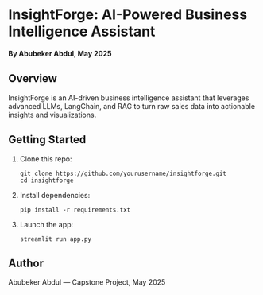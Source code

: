 # InsightForge: AI-Powered Business Intelligence Assistant

**By Abubeker Abdul, May 2025**

## Overview

InsightForge is an AI-driven business intelligence assistant that leverages advanced LLMs, LangChain, and RAG to turn raw sales data into actionable insights and visualizations.

## Getting Started

1. Clone this repo:
   ```
   git clone https://github.com/yourusername/insightforge.git
   cd insightforge
   ```

2. Install dependencies:
   ```
   pip install -r requirements.txt
   ```

3. Launch the app:
   ```
   streamlit run app.py
   ```

## Author

Abubeker Abdul — Capstone Project, May 2025
